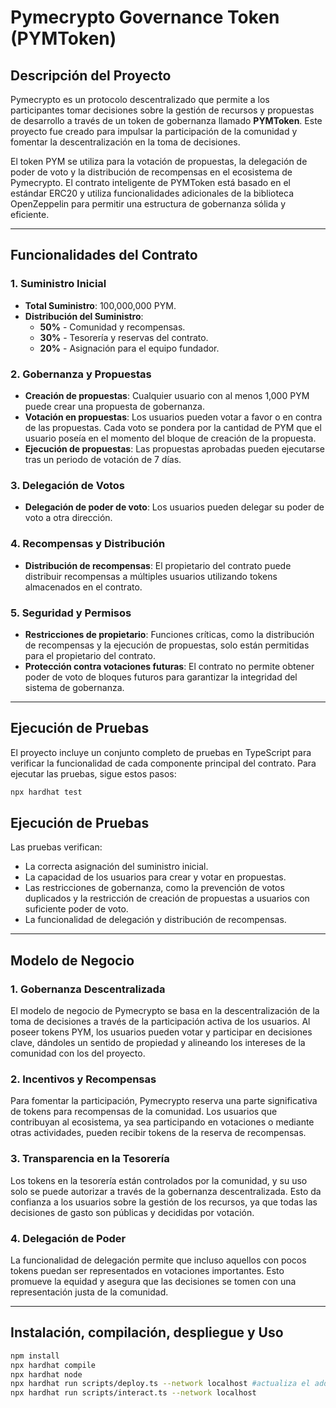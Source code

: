 # Pymecrypto Governance Token (PYMToken)

## Descripción del Proyecto

Pymecrypto es un protocolo descentralizado que permite a los participantes tomar decisiones sobre la gestión de recursos y propuestas de desarrollo a través de un token de gobernanza llamado **PYMToken**. Este proyecto fue creado para impulsar la participación de la comunidad y fomentar la descentralización en la toma de decisiones.

El token PYM se utiliza para la votación de propuestas, la delegación de poder de voto y la distribución de recompensas en el ecosistema de Pymecrypto. El contrato inteligente de PYMToken está basado en el estándar ERC20 y utiliza funcionalidades adicionales de la biblioteca OpenZeppelin para permitir una estructura de gobernanza sólida y eficiente.

---

## Funcionalidades del Contrato

### 1. Suministro Inicial
- **Total Suministro**: 100,000,000 PYM.
- **Distribución del Suministro**:
  - **50%** - Comunidad y recompensas.
  - **30%** - Tesorería y reservas del contrato.
  - **20%** - Asignación para el equipo fundador.

### 2. Gobernanza y Propuestas
- **Creación de propuestas**: Cualquier usuario con al menos 1,000 PYM puede crear una propuesta de gobernanza.
- **Votación en propuestas**: Los usuarios pueden votar a favor o en contra de las propuestas. Cada voto se pondera por la cantidad de PYM que el usuario poseía en el momento del bloque de creación de la propuesta.
- **Ejecución de propuestas**: Las propuestas aprobadas pueden ejecutarse tras un periodo de votación de 7 días.

### 3. Delegación de Votos
- **Delegación de poder de voto**: Los usuarios pueden delegar su poder de voto a otra dirección.

### 4. Recompensas y Distribución
- **Distribución de recompensas**: El propietario del contrato puede distribuir recompensas a múltiples usuarios utilizando tokens almacenados en el contrato.

### 5. Seguridad y Permisos
- **Restricciones de propietario**: Funciones críticas, como la distribución de recompensas y la ejecución de propuestas, solo están permitidas para el propietario del contrato.
- **Protección contra votaciones futuras**: El contrato no permite obtener poder de voto de bloques futuros para garantizar la integridad del sistema de gobernanza.

---

## Ejecución de Pruebas

El proyecto incluye un conjunto completo de pruebas en TypeScript para verificar la funcionalidad de cada componente principal del contrato. Para ejecutar las pruebas, sigue estos pasos:

```bash
npx hardhat test
```

## Ejecución de Pruebas

Las pruebas verifican:

- La correcta asignación del suministro inicial.
- La capacidad de los usuarios para crear y votar en propuestas.
- Las restricciones de gobernanza, como la prevención de votos duplicados y la restricción de creación de propuestas a usuarios con suficiente poder de voto.
- La funcionalidad de delegación y distribución de recompensas.

---

## Modelo de Negocio

### 1. Gobernanza Descentralizada
El modelo de negocio de Pymecrypto se basa en la descentralización de la toma de decisiones a través de la participación activa de los usuarios. Al poseer tokens PYM, los usuarios pueden votar y participar en decisiones clave, dándoles un sentido de propiedad y alineando los intereses de la comunidad con los del proyecto.

### 2. Incentivos y Recompensas
Para fomentar la participación, Pymecrypto reserva una parte significativa de tokens para recompensas de la comunidad. Los usuarios que contribuyan al ecosistema, ya sea participando en votaciones o mediante otras actividades, pueden recibir tokens de la reserva de recompensas.

### 3. Transparencia en la Tesorería
Los tokens en la tesorería están controlados por la comunidad, y su uso solo se puede autorizar a través de la gobernanza descentralizada. Esto da confianza a los usuarios sobre la gestión de los recursos, ya que todas las decisiones de gasto son públicas y decididas por votación.

### 4. Delegación de Poder
La funcionalidad de delegación permite que incluso aquellos con pocos tokens puedan ser representados en votaciones importantes. Esto promueve la equidad y asegura que las decisiones se tomen con una representación justa de la comunidad.

---

## Instalación, compilación, despliegue y Uso

```bash
npm install
npx hardhat compile
npx hardhat node
npx hardhat run scripts/deploy.ts --network localhost #actualiza el address del contrato desplegado en local en scripts/interact.ts
npx hardhat run scripts/interact.ts --network localhost
```


